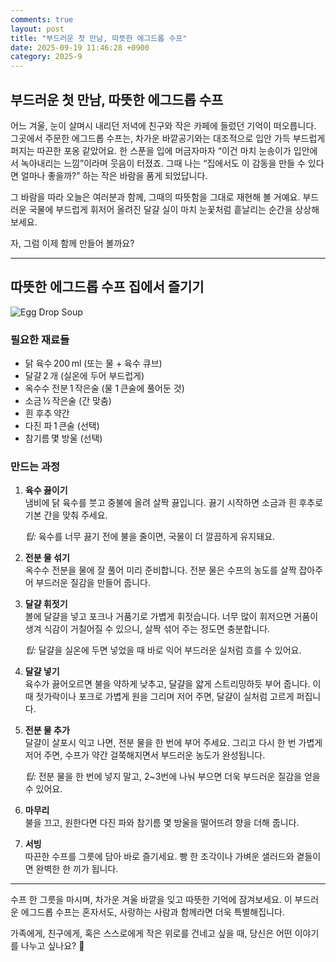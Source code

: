 ```yaml
---
comments: true
layout: post
title: "부드러운 첫 만남, 따뜻한 에그드롭 수프"
date: 2025-09-19 11:46:28 +0900
category: 2025-9
---
```


## 부드러운 첫 만남, 따뜻한 에그드롭 수프

어느 겨울, 눈이 살며시 내리던 저녁에 친구와 작은 카페에 들렀던 기억이 떠오릅니다. 그곳에서 주문한 에그드롭 수프는, 차가운 바깥공기와는 대조적으로 입안 가득 부드럽게 퍼지는 따끈한 포옹 같았어요. 한 스푼을 입에 머금자마자 “이건 마치 눈송이가 입안에서 녹아내리는 느낌”이라며 웃음이 터졌죠. 그때 나는 “집에서도 이 감동을 만들 수 있다면 얼마나 좋을까?” 하는 작은 바람을 품게 되었답니다.  

그 바람을 따라 오늘은 여러분과 함께, 그때의 따뜻함을 그대로 재현해 볼 거예요. 부드러운 국물에 부드럽게 휘저어 올려진 달걀 실이 마치 눈꽃처럼 흩날리는 순간을 상상해 보세요.  

자, 그럼 이제 함께 만들어 볼까요?  

---

## 따뜻한 에그드롭 수프 집에서 즐기기  

![Egg Drop Soup](https://www.themealdb.com/images/media/meals/1529446137.jpg)

### 필요한 재료들  

- 닭 육수 200 ml (또는 물 + 육수 큐브)  
- 달걀 2 개 (실온에 두어 부드럽게)  
- 옥수수 전분 1 작은술 (물 1 큰술에 풀어둔 것)  
- 소금 ½ 작은술 (간 맞춤)  
- 흰 후추 약간  
- 다진 파 1 큰술 (선택)  
- 참기름 몇 방울 (선택)  

### 만드는 과정  

1. **육수 끓이기**  
   냄비에 닭 육수를 붓고 중불에 올려 살짝 끓입니다. 끓기 시작하면 소금과 흰 후추로 기본 간을 맞춰 주세요.  

   *팁:* 육수를 너무 끓기 전에 불을 줄이면, 국물이 더 깔끔하게 유지돼요.  

2. **전분 물 섞기**  
   옥수수 전분을 물에 잘 풀어 미리 준비합니다. 전분 물은 수프의 농도를 살짝 잡아주어 부드러운 질감을 만들어 줍니다.  

3. **달걀 휘젓기**  
   볼에 달걀을 넣고 포크나 거품기로 가볍게 휘젓습니다. 너무 많이 휘저으면 거품이 생겨 식감이 거칠어질 수 있으니, 살짝 섞어 주는 정도면 충분합니다.  

   *팁:* 달걀을 실온에 두면 넣었을 때 바로 익어 부드러운 실처럼 흐를 수 있어요.  

4. **달걀 넣기**  
   육수가 끓어오르면 불을 약하게 낮추고, 달걀을 얇게 스트리밍하듯 부어 줍니다. 이때 젓가락이나 포크로 가볍게 원을 그리며 저어 주면, 달걀이 실처럼 고르게 퍼집니다.  

5. **전분 물 추가**  
   달걀이 살포시 익고 나면, 전분 물을 한 번에 부어 주세요. 그리고 다시 한 번 가볍게 저어 주면, 수프가 약간 걸쭉해지면서 부드러운 농도가 완성됩니다.  

   *팁:* 전분 물을 한 번에 넣지 말고, 2~3번에 나눠 부으면 더욱 부드러운 질감을 얻을 수 있어요.  

6. **마무리**  
   불을 끄고, 원한다면 다진 파와 참기름 몇 방울을 떨어뜨려 향을 더해 줍니다.  

7. **서빙**  
   따끈한 수프를 그릇에 담아 바로 즐기세요. 빵 한 조각이나 가벼운 샐러드와 곁들이면 완벽한 한 끼가 됩니다.  

---

수프 한 그릇을 마시며, 차가운 겨울 바깥을 잊고 따뜻한 기억에 잠겨보세요. 이 부드러운 에그드롭 수프는 혼자서도, 사랑하는 사람과 함께라면 더욱 특별해집니다.  

가족에게, 친구에게, 혹은 스스로에게 작은 위로를 건네고 싶을 때, 당신은 어떤 이야기를 나누고 싶나요? 🌿